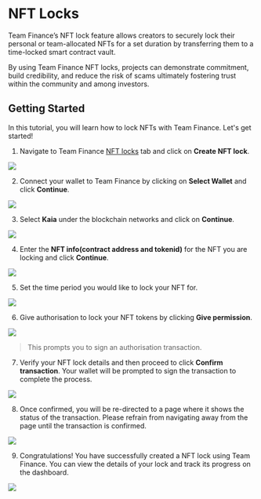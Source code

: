 # NFT Locks

Team Finance’s NFT lock feature allows creators to securely lock their personal or team-allocated NFTs for a set duration by transferring them to a time-locked smart contract vault.

By using Team Finance NFT locks, projects can demonstrate commitment, build credibility, and reduce the risk of scams ultimately fostering trust within the community and among investors.

## Getting Started

In this tutorial, you will learn how to lock NFTs with Team Finance. Let's get started!

1. Navigate to Team Finance [NFT locks](https://app.team.finance/nft-locks) tab and click on **Create NFT lock**.

![](/img/build/tools/token-management/nft-locks/nl-step-1.png)

2. Connect your wallet to Team Finance by clicking on **Select Wallet** and click **Continue**.

![](/img/build/tools/token-management/nft-locks/nl-step-2.png)

3. Select **Kaia** under the blockchain networks and click on **Continue**.

![](/img/build/tools/token-management/nft-locks/nl-step-3.png)

4. Enter the **NFT info(contract address and tokenid)** for the NFT you are locking and click **Continue**.

![](/img/build/tools/token-management/nft-locks/nl-step-4.png)

5. Set the time period you would like to lock your NFT for.

![](/img/build/tools/token-management/nft-locks/nl-step-5.png)

6. Give authorisation to lock your NFT tokens by clicking **Give permission**.

![](/img/build/tools/token-management/nft-locks/nl-step-6.png)

> This prompts you to sign an authorisation transaction.

7. Verify your NFT lock details and then proceed to click **Confirm transaction**. Your wallet will be prompted to sign the transaction to complete the process.

![](/img/build/tools/token-management/nft-locks/nl-step-7.png)

8. Once confirmed, you will be re-directed to a page where it shows the status of the transaction. Please refrain from navigating away from the page until the transaction is confirmed.

![](/img/build/tools/token-management/nft-locks/nl-step-8.png)

9. Congratulations! You have successfully created a NFT lock using Team Finance. You can view the details of your lock and track its progress on the dashboard.

![](/img/build/tools/token-management/nft-locks/nl-step-9.png)
